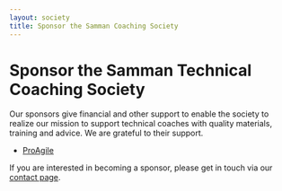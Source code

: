 ```yaml
---
layout: society
title: Sponsor the Samman Coaching Society
---
```


# Sponsor the Samman Technical Coaching Society

Our sponsors give financial and other support to enable the society to realize our mission to support technical coaches with quality materials, training and advice. We are grateful to their support.

- [ProAgile](https://proagile.eu/) 

If you are interested in becoming a sponsor, please get in touch via our [contact page](/contact.html).
